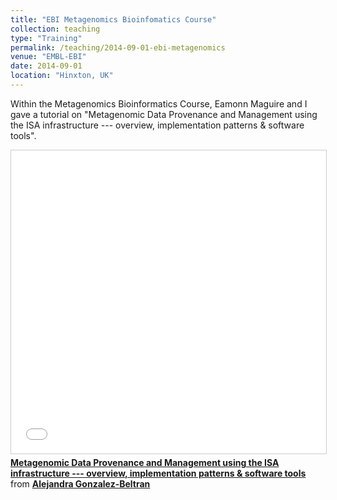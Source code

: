```yaml
---
title: "EBI Metagenomics Bioinfomatics Course"
collection: teaching
type: "Training"
permalink: /teaching/2014-09-01-ebi-metagenomics
venue: "EMBL-EBI"
date: 2014-09-01
location: "Hinxton, UK"
---
```


Within the Metagenomics Bioinformatics Course, Eamonn Maguire and I gave a tutorial on "Metagenomic Data Provenance and Management using the ISA infrastructure --- overview, implementation patterns & software tools".

<iframe src="//www.slideshare.net/slideshow/embed_code/key/4x4oSysGIFcn2" width="595" height="485" frameborder="0" marginwidth="0" marginheight="0" scrolling="no" style="border:1px solid #CCC; border-width:1px; margin-bottom:5px; max-width: 100%;" allowfullscreen> </iframe> <div style="margin-bottom:5px"> <strong> <a href="//www.slideshare.net/agbeltran/metagenomic-data-provenance-and-management-using-the-isa-infrastructure-overview-implementation-patterns-software-tools" title="Metagenomic Data Provenance and Management using the ISA infrastructure --- overview, implementation patterns &amp; software tools" target="_blank">Metagenomic Data Provenance and Management using the ISA infrastructure --- overview, implementation patterns &amp; software tools</a> </strong> from <strong><a href="https://www.slideshare.net/agbeltran" target="_blank">Alejandra Gonzalez-Beltran</a></strong> </div>
